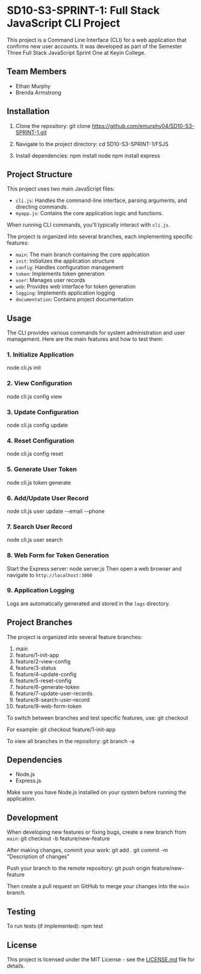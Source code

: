 # SD10-S3-SPRINT-1: Full Stack JavaScript CLI Project

This project is a Command Line Interface (CLI) for a web application that confirms new user accounts. It was developed as part of the Semester Three Full Stack JavaScript Sprint One at Keyin College.

## Team Members
- Ethan Murphy
- Brenda Armstrong

## Installation

1. Clone the repository:
git clone https://github.com/emurphy04/SD10-S3-SPRINT-1.git

2. Navigate to the project directory:
cd SD10-S3-SPRINT-1/FSJS

3. Install dependencies:
npm install node
npm install express

## Project Structure

This project uses two main JavaScript files:

- `cli.js`: Handles the command-line interface, parsing arguments, and directing commands.
- `myapp.js`: Contains the core application logic and functions.

When running CLI commands, you'll typically interact with `cli.js`.

The project is organized into several branches, each implementing specific features:

- `main`: The main branch containing the core application
- `init`: Initializes the application structure
- `config`: Handles configuration management
- `token`: Implements token generation
- `user`: Manages user records
- `web`: Provides web interface for token generation
- `logging`: Implements application logging
- `documentation`: Contains project documentation


## Usage

The CLI provides various commands for system administration and user management. Here are the main features and how to test them:

### 1. Initialize Application
node cli.js init

### 2. View Configuration
node cli.js config view

### 3. Update Configuration
node cli.js config update <key> <value>

### 4. Reset Configuration
node cli.js config reset

### 5. Generate User Token
node cli.js token generate <username>

### 6. Add/Update User Record
node cli.js user update <username> --email <email> --phone <phone>

### 7. Search User Record
node cli.js user search <query>

### 8. Web Form for Token Generation
Start the Express server:
node server.js
Then open a web browser and navigate to `http://localhost:3000`

### 9. Application Logging
Logs are automatically generated and stored in the `logs` directory.

## Project Branches

The project is organized into several feature branches:

1. main
2. feature/1-init-app
3. feature/2-view-config
4. feature/3-status
5. feature/4-update-config
6. feature/5-reset-config
7. feature/6-generate-token
8. feature/7-update-user-records
9. feature/8-search-user-record
10. feature/9-web-form-token

To switch between branches and test specific features, use:
git checkout <branch-name>

For example:
git checkout feature/1-init-app

To view all branches in the repository:
git branch -a

## Dependencies

- Node.js
- Express.js

Make sure you have Node.js installed on your system before running the application.

## Development

When developing new features or fixing bugs, create a new branch from `main`:
git checkout -b feature/new-feature

After making changes, commit your work:
git add .
git commit -m "Description of changes"

Push your branch to the remote repository:
git push origin feature/new-feature

Then create a pull request on GitHub to merge your changes into the `main` branch.

## Testing

To run tests (if implemented):
npm test


## License

This project is licensed under the MIT License - see the [LICENSE.md](LICENSE.md) file for details.

